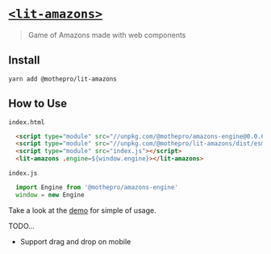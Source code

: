 # [`<lit-amazons>`](//mothepro.github.io/lit-amazons)

> Game of Amazons made with web components

## Install

`yarn add @mothepro/lit-amazons`

## How to Use

`index.html`
```html
  <script type="module" src="//unpkg.com/@mothepro/amazons-engine@0.0.6/dist/esm/index.js"></script>
  <script type="module" src="//unpkg.com/@mothepro/lit-amazons/dist/esm/index.js"></script>
  <script type="module" src="index.js"></script>
  <lit-amazons .engine=${window.engine}></lit-amazons>
```

`index.js`
```javascript
  import Engine from '@mothepro/amazons-engine'
  window = new Engine
```

Take a look at the [demo](https://github.com/mothepro/lit-amazons/blob/master/demo/index.ts) for simple of usage.

TODO...
+ Support drag and drop on mobile
